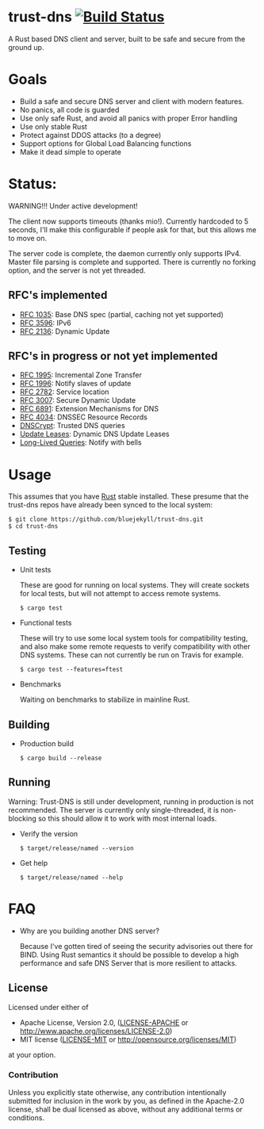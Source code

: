 # trust-dns [![Build Status](https://travis-ci.org/bluejekyll/trust-dns.svg?branch=master)](https://travis-ci.org/bluejekyll/trust-dns)
A Rust based DNS client and server, built to be safe and secure from the
ground up.

# Goals

- Build a safe and secure DNS server and client with modern features.
- No panics, all code is guarded
- Use only safe Rust, and avoid all panics with proper Error handling
- Use only stable Rust
- Protect against DDOS attacks (to a degree)
- Support options for Global Load Balancing functions
- Make it dead simple to operate

# Status:

WARNING!!! Under active development!

The client now supports timeouts (thanks mio!). Currently hardcoded to 5 seconds,
 I'll make this configurable if people ask for that, but this allows me to move on.

The server code is complete, the daemon currently only supports IPv4. Master file
parsing is complete and supported. There is currently no forking option, and
the server is not yet threaded.

## RFC's implemented

- [RFC 1035](https://tools.ietf.org/html/rfc1035): Base DNS spec (partial, caching not yet supported)
- [RFC 3596](https://tools.ietf.org/html/rfc3596): IPv6
- [RFC 2136](https://tools.ietf.org/html/rfc2136): Dynamic Update

## RFC's in progress or not yet implemented

- [RFC 1995](https://tools.ietf.org/html/rfc1995): Incremental Zone Transfer
- [RFC 1996](https://tools.ietf.org/html/rfc1996): Notify slaves of update
- [RFC 2782](https://tools.ietf.org/html/rfc2782): Service location
- [RFC 3007](https://tools.ietf.org/html/rfc3007): Secure Dynamic Update
- [RFC 6891](https://tools.ietf.org/html/rfc6891): Extension Mechanisms for DNS
- [RFC 4034](https://tools.ietf.org/html/rfc4034): DNSSEC Resource Records
- [DNSCrypt](https://dnscrypt.org): Trusted DNS queries
- [Update Leases](https://tools.ietf.org/html/draft-sekar-dns-ul-01): Dynamic DNS Update Leases
- [Long-Lived Queries](http://tools.ietf.org/html/draft-sekar-dns-llq-01): Notify with bells

# Usage

This assumes that you have [Rust](https://www.rust-lang.org) stable installed. These
presume that the trust-dns repos have already been synced to the local system:

    $ git clone https://github.com/bluejekyll/trust-dns.git
    $ cd trust-dns

## Testing

-   Unit tests

    These are good for running on local systems. They will create sockets for
    local tests, but will not attempt to access remote systems.

        $ cargo test

-   Functional tests

    These will try to use some local system tools for compatibility testing,
    and also make some remote requests to verify compatibility with other DNS
    systems. These can not currently be run on Travis for example.

        $ cargo test --features=ftest

-   Benchmarks

    Waiting on benchmarks to stabilize in mainline Rust.

## Building

-   Production build

        $ cargo build --release

## Running

Warning: Trust-DNS is still under development, running in production is not
recommended. The server is currently only single-threaded, it is non-blocking
so this should allow it to work with most internal loads.

-   Verify the version

        $ target/release/named --version

-   Get help

        $ target/release/named --help

# FAQ

-   Why are you building another DNS server?

    Because I've gotten tired of seeing the security advisories out there for BIND.
Using Rust semantics it should be possible to develop a high performance and
safe DNS Server that is more resilient to attacks.

## License

Licensed under either of

 * Apache License, Version 2.0, ([LICENSE-APACHE](LICENSE-APACHE) or http://www.apache.org/licenses/LICENSE-2.0)
 * MIT license ([LICENSE-MIT](LICENSE-MIT) or http://opensource.org/licenses/MIT)

at your option.

### Contribution

Unless you explicitly state otherwise, any contribution intentionally
submitted for inclusion in the work by you, as defined in the Apache-2.0
license, shall be dual licensed as above, without any additional terms or
conditions.
